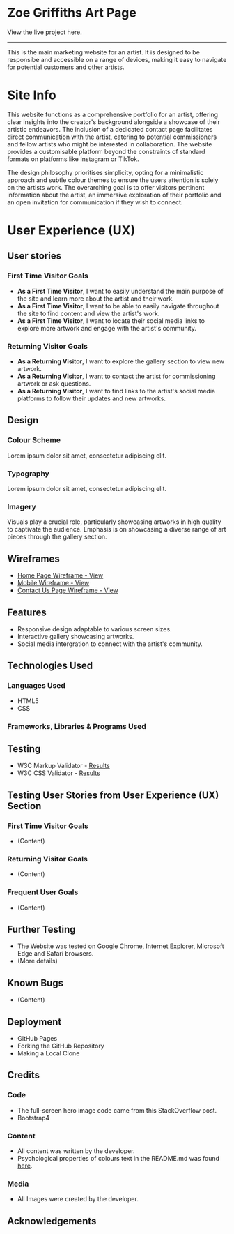 # Zoe Griffiths Art Page

View the live project here.

---

This is the main marketing website for an artist. It is designed to be responsibe and accessible on a range of devices, making it easy to navigate for potential customers and other artists.

# Site Info

This website functions as a comprehensive portfolio for an artist, offering clear insights into the creator's background alongside a showcase of their artistic endeavors. The inclusion of a dedicated contact page facilitates direct communication with the artist, catering to potential commissioners and fellow artists who might be interested in collaboration. The website provides a customisable platform beyond the constraints of standard formats on platforms like Instagram or TikTok.

The design philosophy prioritises simplicity, opting for a minimalistic approach and subtle colour themes to ensure the users attention is solely on the artists work. The overarching goal is to offer visitors pertinent information about the artist, an immersive exploration of their portfolio and an open invitation for communication if they wish to connect.

# User Experience (UX)

## User stories

### First Time Visitor Goals

- **As a First Time Visitor**, I want to easily understand the main purpose of the site and learn more about the artist and their work.
- **As a First Time Visitor**, I want to be able to easily navigate throughout the site to find content and view the artist's work.
- **As a First Time Visitor**, I want to locate their social media links to explore more artwork and engage with the artist's community.

### Returning Visitor Goals

- **As a Returning Visitor**, I want to explore the gallery section to view new artwork.
- **As a Returning Visitor**, I want to contact the artist for commissioning artwork or ask questions.
- **As a Returning Visitor**, I want to find links to the artist's social media platforms to follow their updates and new artworks.

## Design

### Colour Scheme

Lorem ipsum dolor sit amet, consectetur adipiscing elit.

### Typography

Lorem ipsum dolor sit amet, consectetur adipiscing elit.

### Imagery

Visuals play a crucial role, particularly showcasing artworks in high quality to captivate the audience. Emphasis is on showcasing a diverse range of art pieces through the gallery section.

## Wireframes

- [Home Page Wireframe - View](link)
- [Mobile Wireframe - View](link)
- [Contact Us Page Wireframe - View](link)

## Features

- Responsive design adaptable to various screen sizes.
- Interactive gallery showcasing artworks.
- Social media intergration to connect with the artist's community.

## Technologies Used

### Languages Used

- HTML5
- CSS

### Frameworks, Libraries & Programs Used

## Testing

- W3C Markup Validator - [Results](link)
- W3C CSS Validator - [Results](link)

## Testing User Stories from User Experience (UX) Section

### First Time Visitor Goals

- (Content)

### Returning Visitor Goals

- (Content)

### Frequent User Goals

- (Content)

## Further Testing

- The Website was tested on Google Chrome, Internet Explorer, Microsoft Edge and Safari browsers.
- (More details)

## Known Bugs

- (Content)

## Deployment

- GitHub Pages
- Forking the GitHub Repository
- Making a Local Clone

## Credits

### Code

- The full-screen hero image code came from this StackOverflow post.
- Bootstrap4

### Content

- All content was written by the developer.
- Psychological properties of colours text in the README.md was found [here](link).

### Media

- All Images were created by the developer.

## Acknowledgements
